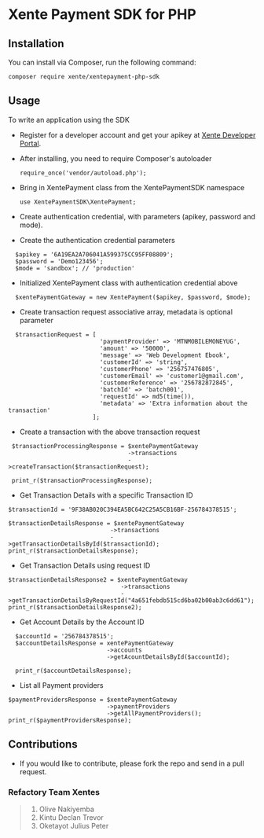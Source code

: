 # Xente Payment SDK for PHP

## Installation
You can install via Composer, run the following command:

```
composer require xente/xentepayment-php-sdk
```

## Usage

To write an application using the SDK

- Register for a developer account and get your apikey at [Xente Developer Portal](http://sandbox.developers.xente.co/).

- After installing, you need to require Composer's autoloader

  ```
  require_once('vendor/autoload.php');
  ```

- Bring in XentePayment class from the XentePaymentSDK namespace

  ```
  use XentePaymentSDK\XentePayment;
  ```

- Create authentication credential, with parameters (apikey, password and mode).

- Create the authentication credential parameters

```
  $apikey = '6A19EA2A706041A599375CC95FF08809';
  $password = 'Demo123456';
  $mode = 'sandbox'; // 'production' 
```

- Initialized XentePayment class with authentication credential above

```
  $xentePaymentGateway = new XentePayment($apikey, $password, $mode);
```

- Create transaction request associative array, metadata is optional parameter

```
  $transactionRequest = [
                          'paymentProvider' => 'MTNMOBILEMONEYUG',
                          'amount' => '50000',
                          'message' => 'Web Development Ebook',
                          'customerId' => 'string',
                          'customerPhone' => '256757476805',
                          'customerEmail' => 'customer1@gmail.com',
                          'customerReference' => '256782872845',
                          'batchId' => 'batch001',
                          'requestId' => md5(time()),
                          'metadata' => 'Extra information about the transaction'
                        ];
```

- Create a transaction with the above transaction request

```
 $transactionProcessingResponse = $xentePaymentGateway
                                  ->transactions
                                  ->createTransaction($transactionRequest);
 
 print_r($transactionProcessingResponse);

```

- Get Transaction Details with a specific Transaction ID

```
$transactionId = '9F38AB020C394EA5BC642C25A5CB16BF-256784378515';

$transactionDetailsResponse = $xentePaymentGateway
                             ->transactions
                             ->getTransactionDetailsById($transactionId);
print_r($transactionDetailsResponse);

```

- Get Transaction Details using request ID
```
$transactionDetailsResponse2 = $xentePaymentGateway
                                ->transactions
                                ->getTransactionDetailsByRequestId("4a651febdb515cd6ba02b00ab3c6dd61");
print_r($transactionDetailsResponse2);
```

- Get Account Details by the Account ID

```
  $accountId = '256784378515';
  $accountDetailsResponse = xentePaymentGateway
                            ->accounts
                            ->getAcountDetailsById($accountId);

  print_r($accountDetailsResponse);
```

- List all Payment providers

```
$paymentProvidersResponse = $xentePaymentGateway
                            ->paymentProviders
                            ->getAllPaymentProviders();
print_r($paymentProvidersResponse);

```

## Contributions

- If you would like to contribute, please fork the repo and send in a pull request.

### Refactory Team Xentes
> 1. Olive Nakiyemba
> 2. Kintu Declan Trevor
> 3. Oketayot Julius Peter
